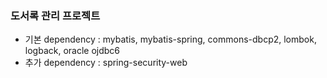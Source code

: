 ### 도서록 관리 프로젝트

* 기본 dependency : mybatis, mybatis-spring, commons-dbcp2, lombok, logback, oracle ojdbc6 
* 추가 dependency : spring-security-web